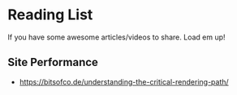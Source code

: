 # Reading List 

If you have some awesome articles/videos to share. Load em up!


## Site Performance
- https://bitsofco.de/understanding-the-critical-rendering-path/


